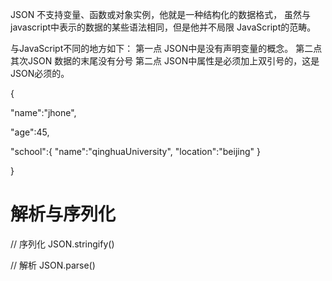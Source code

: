 JSON 不支持变量、函数或对象实例，他就是一种结构化的数据格式，
虽然与javascript中表示的数据的某些语法相同，但是他并不局限
JavaScript的范畴。

与JavaScript不同的地方如下：
第一点 JSON中是没有声明变量的概念。
第二点 其次JSON 数据的末尾没有分号
第二点 JSON中属性是必须加上双引号的，这是JSON必须的。

{

"name":"jhone",

"age":45,

"school":{
    "name":"qinghuaUniversity",
    "location":"beijing"
    }

 }

# 解析与序列化

// 序列化
JSON.stringify()

// 解析
JSON.parse()